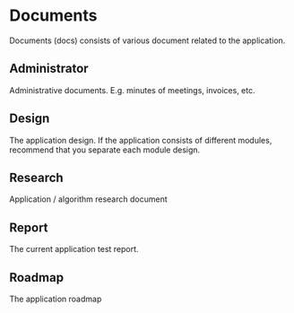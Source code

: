 # Documents

Documents (docs) consists of various document related to the application.

## Administrator

Administrative documents. E.g. minutes of meetings, invoices, etc.

## Design

The application design. If the application consists of different modules, recommend that you separate each module design.

## Research

Application / algorithm research document

## Report

The current application test report.

## Roadmap

The application roadmap
